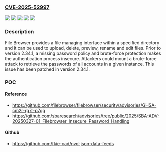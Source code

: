 ### [CVE-2025-52997](https://cve.mitre.org/cgi-bin/cvename.cgi?name=CVE-2025-52997)
![](https://img.shields.io/static/v1?label=Product&message=filebrowser&color=blue)
![](https://img.shields.io/static/v1?label=Version&message=%3C%202.34.1%20&color=brightgreen)
![](https://img.shields.io/static/v1?label=Vulnerability&message=CWE-1392%3A%20Use%20of%20Default%20Credentials&color=brightgreen)
![](https://img.shields.io/static/v1?label=Vulnerability&message=CWE-307%3A%20Improper%20Restriction%20of%20Excessive%20Authentication%20Attempts&color=brightgreen)
![](https://img.shields.io/static/v1?label=Vulnerability&message=CWE-521%3A%20Weak%20Password%20Requirements&color=brightgreen)

### Description

File Browser provides a file managing interface within a specified directory and it can be used to upload, delete, preview, rename and edit files. Prior to version 2.34.1, a missing password policy and brute-force protection makes the authentication process insecure. Attackers could mount a brute-force attack to retrieve the passwords of all accounts in a given instance. This issue has been patched in version 2.34.1.

### POC

#### Reference
- https://github.com/filebrowser/filebrowser/security/advisories/GHSA-cm2r-rg7r-p7gg
- https://github.com/sbaresearch/advisories/tree/public/2025/SBA-ADV-20250327-01_Filebrowser_Insecure_Password_Handling

#### Github
- https://github.com/fkie-cad/nvd-json-data-feeds

